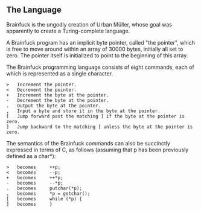 The Language
---------------------------

Brainfuck is the ungodly creation of Urban Müller, whose goal was apparently to create a Turing-complete language.

A Brainfuck program has an implicit byte pointer, called "the pointer", which is free to move around within an array of 30000 bytes, initially all set to zero. The pointer itself is initialized to point to the beginning of this array.

The Brainfuck programming language consists of eight commands, each of which is represented as a single character.

    >   Increment the pointer.
    <   Decrement the pointer.
    +   Increment the byte at the pointer.
    -   Decrement the byte at the pointer.
    .   Output the byte at the pointer.
    ,   Input a byte and store it in the byte at the pointer.
    [   Jump forward past the matching ] if the byte at the pointer is zero.
    ]   Jump backward to the matching [ unless the byte at the pointer is zero.

The semantics of the Brainfuck commands can also be succinctly expressed in terms of C, as follows (assuming that p has been previously defined as a char*):

    >   becomes     ++p;
    <   becomes     --p;
    +   becomes     ++*p;
    -   becomes     --*p;
    .   becomes     putchar(*p);
    ,   becomes     *p = getchar();
    [   becomes     while (*p) {
    ]   becomes     }